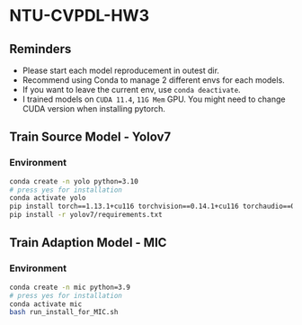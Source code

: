 # NTU-CVPDL-HW3
## Reminders
* Please start each model reproducement in outest dir.
* Recommend using Conda to manage 2 different envs for each models.
* If you want to leave the current env, use `conda deactivate`.
* I trained models on `CUDA 11.4`, `11G Mem` GPU. You might need to change CUDA version when installing pytorch.

## Train Source Model - Yolov7
### Environment
```bash
conda create -n yolo python=3.10
# press yes for installation
conda activate yolo
pip install torch==1.13.1+cu116 torchvision==0.14.1+cu116 torchaudio==0.13.1 --extra-index-url https://download.pytorch.org/whl/cu116
pip install -r yolov7/requirements.txt 
```

## Train Adaption Model - MIC
### Environment
```bash
conda create -n mic python=3.9
# press yes for installation
conda activate mic
bash run_install_for_MIC.sh